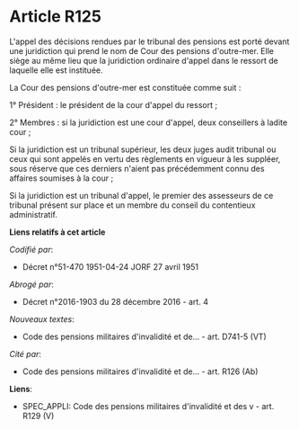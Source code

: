# Article R125

L'appel des décisions rendues par le tribunal des pensions est porté devant une juridiction qui prend le nom de Cour des
pensions d'outre-mer. Elle siège au même lieu que la juridiction ordinaire d'appel dans le ressort de laquelle elle est
instituée.

La Cour des pensions d'outre-mer est constituée comme suit :

1° Président : le président de la cour d'appel du ressort ;

2° Membres : si la juridiction est une cour d'appel, deux conseillers à ladite cour ;

Si la juridiction est un tribunal supérieur, les deux juges audit tribunal ou ceux qui sont appelés en vertu des règlements
en vigueur à les suppléer, sous réserve que ces derniers n'aient pas précédemment connu des affaires soumises à la cour ;

Si la juridiction est un tribunal d'appel, le premier des assesseurs de ce tribunal présent sur place et un membre du conseil
du contentieux administratif.

**Liens relatifs à cet article**

_Codifié par_:

  - Décret n°51-470 1951-04-24 JORF 27 avril 1951

_Abrogé par_:

  - Décret n°2016-1903 du 28 décembre 2016 - art. 4

_Nouveaux textes_:

  - Code des pensions militaires d'invalidité et de... - art. D741-5 (VT)

_Cité par_:

  - Code des pensions militaires d'invalidité et de... - art. R126 (Ab)

**Liens**:

  - SPEC_APPLI: Code des pensions militaires d'invalidité et des v - art. R129 (V)
